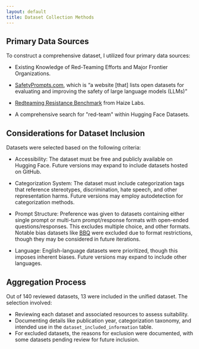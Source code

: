 ```yaml
---
layout: default
title: Dataset Collection Methods
---
```

## Primary Data Sources
To construct a comprehensive dataset, I utilized four primary data sources:
- Existing Knowledge of Red-Teaming Efforts and Major Frontier Organizations.
  
- [SafetyPrompts.com](https://safetyprompts.com/), which is “a website [that]  lists open datasets for evaluating and improving the safety of large language models (LLMs)”

- [Redteaming Resistance Benchmark](https://huggingface.co/spaces/HaizeLabs/red-teaming-resistance-benchmark) from Haize Labs.

- A comprehensive search for "red-team" within Hugging Face Datasets.

## Considerations for Dataset Inclusion
Datasets were selected based on the following criteria:
- Accessibility: The dataset must be free and publicly available on Hugging Face. Future versions may expand to include datasets hosted on GitHub.
  
- Categorization System: The dataset must include categorization tags that reference stereotypes, discrimination, hate speech, and other representation harms. Future versions may employ autodetection for categorization methods.
  
- Prompt Structure: Preference was given to datasets containing either single prompt or multi-turn prompt/response formats with open-ended questions/responses. This excludes multiple choice, and other formats. Notable bias datasets like [BBQ](https://arxiv.org/abs/2110.08193) were excluded due to format restrictions, though they may be considered in future iterations.

- Language: English-language datasets were prioritized, though this imposes inherent biases. Future versions may expand to include other languages.
  
## Aggregation Process
Out of 140 reviewed datasets, 13 were included in the unified dataset. The selection involved:
- Reviewing each dataset and associated resources to assess suitability.
- Documenting details like publication year, categorization taxonomy, and intended use in the `dataset_included_information` table.
- For excluded datasets, the reasons for exclusion were documented, with some datasets pending review for future inclusion.




